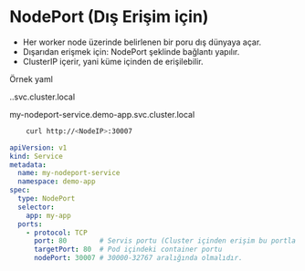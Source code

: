 # NodePort (Dış Erişim için)

* Her worker node üzerinde belirlenen bir poru dış dünyaya açar.
* Dışarıdan erişmek için: NodePort şeklinde bağlantı yapılır.
* ClusterIP içerir, yani küme içinden de erişilebilir.

Örnek yaml

<service-name>.<namespace>.svc.cluster.local

my-nodeport-service.demo-app.svc.cluster.local

```bash
    curl http://<NodeIP>:30007
```

```yaml
apiVersion: v1
kind: Service
metadata:
  name: my-nodeport-service
  namespace: demo-app
spec:
  type: NodePort
  selector:
    app: my-app
  ports:
    - protocol: TCP
      port: 80        # Servis portu (Cluster içinden erişim bu portla olur)
      targetPort: 80  # Pod içindeki container portu
      nodePort: 30007 # 30000-32767 aralığında olmalıdır.
```